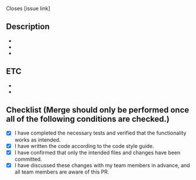 Closes [issue link]

## Description

-
-
-

## ETC

-
-

## Checklist (Merge should only be performed once all of the following conditions are checked.)

- [x] I have completed the necessary tests and verified that the functionality works as intended.
- [x] I have written the code according to the code style guide.
- [x] I have confirmed that only the intended files and changes have been committed.
- [x] I have discussed these changes with my team members in advance, and all team members are aware of this PR.
